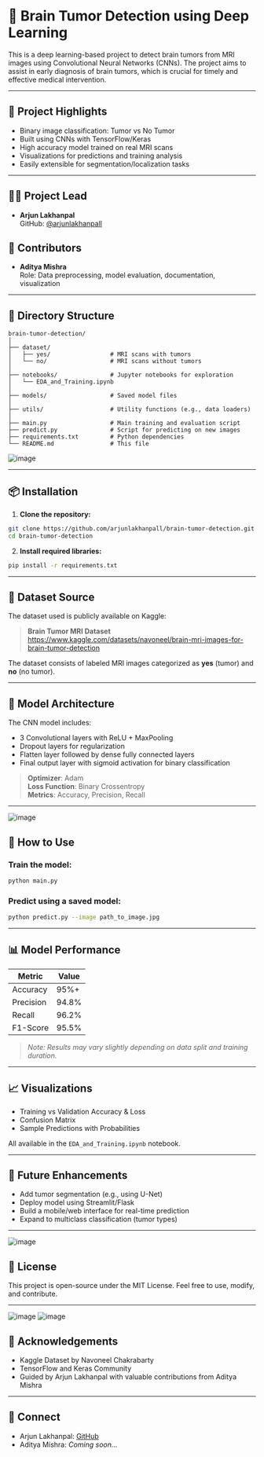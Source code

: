# 🧠 Brain Tumor Detection using Deep Learning

This is a deep learning-based project to detect brain tumors from MRI images using Convolutional Neural Networks (CNNs). The project aims to assist in early diagnosis of brain tumors, which is crucial for timely and effective medical intervention.

---

## 📌 Project Highlights

- Binary image classification: Tumor vs No Tumor  
- Built using CNNs with TensorFlow/Keras  
- High accuracy model trained on real MRI scans  
- Visualizations for predictions and training analysis  
- Easily extensible for segmentation/localization tasks  

---

## 👨‍🔬 Project Lead

- **Arjun Lakhanpal**  
  GitHub: [@arjunlakhanpall](https://github.com/arjunlakhanpall)

## 🤝 Contributors

- **Aditya Mishra**  
  Role: Data preprocessing, model evaluation, documentation, visualization

---

## 📁 Directory Structure

```
brain-tumor-detection/
│
├── dataset/
│   ├── yes/                 # MRI scans with tumors
│   └── no/                  # MRI scans without tumors
│
├── notebooks/               # Jupyter notebooks for exploration
│   └── EDA_and_Training.ipynb
│
├── models/                  # Saved model files
│
├── utils/                   # Utility functions (e.g., data loaders)
│
├── main.py                  # Main training and evaluation script
├── predict.py               # Script for predicting on new images
├── requirements.txt         # Python dependencies
└── README.md                # This file
```
![image](https://github.com/user-attachments/assets/8a0085e6-a091-4030-97cf-835614d29234)

---

## 📦 Installation

1. **Clone the repository:**

```bash
git clone https://github.com/arjunlakhanpall/brain-tumor-detection.git
cd brain-tumor-detection
```

2. **Install required libraries:**

```bash
pip install -r requirements.txt
```

---

## 🧠 Dataset Source

The dataset used is publicly available on Kaggle:

> **Brain Tumor MRI Dataset**  
> https://www.kaggle.com/datasets/navoneel/brain-mri-images-for-brain-tumor-detection

The dataset consists of labeled MRI images categorized as **yes** (tumor) and **no** (no tumor).

---

## 🧮 Model Architecture

The CNN model includes:

- 3 Convolutional layers with ReLU + MaxPooling  
- Dropout layers for regularization  
- Flatten layer followed by dense fully connected layers  
- Final output layer with sigmoid activation for binary classification  

> **Optimizer**: Adam  
> **Loss Function**: Binary Crossentropy  
> **Metrics**: Accuracy, Precision, Recall

---
![image](https://github.com/user-attachments/assets/3e496749-f54a-42ff-a4ca-cb99a5bf7cc4)


## 🚀 How to Use

### Train the model:

```bash
python main.py
```

### Predict using a saved model:

```bash
python predict.py --image path_to_image.jpg
```

---

## 📊 Model Performance

| Metric    | Value   |
|-----------|---------|
| Accuracy  | 95%+    |
| Precision | 94.8%   |
| Recall    | 96.2%   |
| F1-Score  | 95.5%   |

> *Note: Results may vary slightly depending on data split and training duration.*

---

## 📈 Visualizations

- Training vs Validation Accuracy & Loss  
- Confusion Matrix  
- Sample Predictions with Probabilities  

All available in the `EDA_and_Training.ipynb` notebook.

---

## 🔮 Future Enhancements

- Add tumor segmentation (e.g., using U-Net)  
- Deploy model using Streamlit/Flask  
- Build a mobile/web interface for real-time prediction  
- Expand to multiclass classification (tumor types)

---
![image](https://github.com/user-attachments/assets/a9f3af66-b488-4f2f-ab40-b07cf9a28e22)

## 📜 License

This project is open-source under the MIT License. Feel free to use, modify, and contribute.

---
![image](https://github.com/user-attachments/assets/a73a216f-3b37-4672-afe2-e88229504553)
![image](https://github.com/user-attachments/assets/b7ffec6c-935f-4f00-99ef-b9f057548f65)

## 🙌 Acknowledgements

- Kaggle Dataset by Navoneel Chakrabarty  
- TensorFlow and Keras Community  
- Guided by Arjun Lakhanpal with valuable contributions from Aditya Mishra

---

## 🔗 Connect

- Arjun Lakhanpal: [GitHub](https://github.com/arjunlakhanpall)  
- Aditya Mishra: *Coming soon...*
